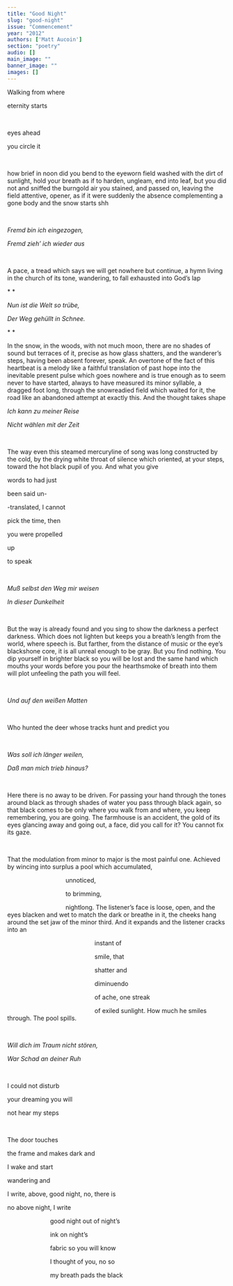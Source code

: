 ```yaml
---
title: "Good Night"
slug: "good-night"
issue: "Commencement"
year: "2012"
authors: ['Matt Aucoin']
section: "poetry"
audio: []
main_image: ""
banner_image: ""
images: []
---
```

Walking from where

eternity starts

 

eyes ahead 

 you circle it 

   

 how brief in noon did you bend to the eyeworn field washed with the dirt of sunlight, hold your breath as if to harden, ungleam, end into leaf, but you did not and sniffed the burngold air you stained, and passed on, leaving the field attentive, opener, as if it were suddenly the absence complementing a gone body and the snow starts shh 

   

 *Fremd bin ich eingezogen,* 

 *Fremd zieh’ ich wieder aus* 

   

 A pace, a tread which says we will get nowhere but continue, a hymn living in the church of its tone, wandering, to fall exhausted into God’s lap

 * *

 *Nun ist die Welt so trübe,*

 *Der Weg gehüllt in Schnee.*

 * *

 In the snow, in the woods, with not much moon, there are no shades of sound but terraces of it, precise as how glass shatters, and the wanderer’s steps, having been absent forever, speak. An overtone of the fact of this heartbeat is a melody like a faithful translation of past hope into the inevitable present pulse which goes nowhere and is true enough as to seem never to have started, always to have measured its minor syllable, a dragged foot long, through the snowreadied field which waited for it, the road like an abandoned attempt at exactly this. And the thought takes shape

  


 *Ich kann zu meiner Reise*

 *Nicht wählen mit der Zeit*

  

 The way even this steamed mercuryline of song was long constructed by the cold, by the drying white throat of silence which oriented, at your steps, toward the hot black pupil of you. And what you give

 words to had just

 been said un-

 -translated, I cannot

 pick the time, then

 you were propelled

 up

 to speak

  

 *Muß selbst den Weg mir weisen*

 *In dieser Dunkelheit*

  

 But the way is already found and you sing to show the darkness a perfect darkness. Which does not lighten but keeps you a breath’s length from the world, where speech is. But farther, from the distance of music or the eye’s blackshone core, it is all unreal enough to be gray. But you find nothing. You dip yourself in brighter black so you will be lost and the same hand which mouths your words before you pour the hearthsmoke of breath into them will plot unfeeling the path you will feel.

  

 *Und auf den weißen Matten*

  

 Who hunted the deer whose tracks hunt and predict you

  

 *Was soll ich länger weilen,*

 *Daß man mich trieb hinaus?*

  

 Here there is no away to be driven. For passing your hand through the tones around black as through shades of water you pass through black again, so that black comes to be only where you walk from and where, you keep remembering, you are going. The farmhouse is an accident, the gold of its eyes glancing away and going out, a face, did you call for it? You cannot fix its gaze.

  

 That the modulation from minor to major is the most painful one. Achieved by wincing into surplus a pool which accumulated,

                                   unnoticed,

                                   to brimming,

                                   nightlong. The listener’s face is loose, open, and the eyes blacken and wet to match the dark or breathe in it, the cheeks hang around the set jaw of the minor third. And it expands and the listener cracks into an

                                                    instant of

                                                    smile, that

                                                    shatter and

                                                    diminuendo

                                                    of ache, one streak

                                                    of exiled sunlight. How much he smiles through. The pool spills.

  

 *Will dich im Traum nicht stören,*

 *War Schad an deiner Ruh*

  

 I could not disturb

 your dreaming you will

 not hear my steps

  

 The door touches

 the frame and makes dark and

 I wake and start

 wandering and

 I write, above, good night, no, there is

 no above night, I write

                          good night out of night’s

                          ink on night’s

                          fabric so you will know

                          I thought of you, no so

                          my breath pads the black

  

  

  

  

  

  

  

  

  

  

  

